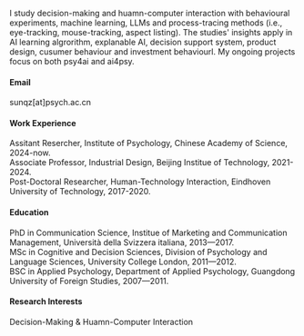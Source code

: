 

<!--[![senli1073](https://img.shields.io/badge/senli1073-github-blue?logo=github)](https://github.com/senli1073)-->

I study decision-making and huamn-computer interaction with behavioural experiments, machine learning, LLMs and process-tracing methods (i.e., eye-tracking, mouse-tracking, aspect listing). The studies' insights apply in AI learning algrorithm, explanable AI, decision support system, product design, cusumer behaviour and investment behaviourl. My ongoing projects focus on both psy4ai and ai4psy.

#### Email
sunqz[at]psych.ac.cn

#### Work Experience
Assitant Resercher, Institute of Psychology, Chinese Academy of Science, 2024-now.\
Associate Professor, Industrial Design, Beijing Institue of Technology, 2021-2024.\
Post-Doctoral Researcher, Human-Technology Interaction, Eindhoven University of Technology, 2017-2020.

#### Education
PhD in Communication Science, Institue of Marketing and Communication Management, Università della Svizzera italiana, 2013—2017.\
MSc in Cognitive and Decision Sciences, Division of Psychology and Language Sciences, University College London, 2011—2012.\
BSC in Applied Psychology, Department of Applied Psychology, Guangdong University of Foreign Studies, 2007—2011.

#### Research Interests
Decision-Making & Huamn-Computer Interaction


